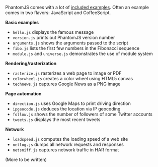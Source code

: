 PhantomJS comes with a lot of [included examples](https://github.com/ariya/phantomjs/tree/master/examples). Often an example comes in two flavors: JavaScript and CoffeeScript.

**Basic examples**

* `hello.js` displays the famous message
* `version.js` prints out PhantomJS version number
* `arguments.js` shows the arguments passed to the script
* `fibo.js` lists the first few numbers in the Fibonacci sequence
* `module.js` and `universe.js` demonstrates the use of module system

**Rendering/rasterization**

* `rasterize.js` rasterizes a web page to image or PDF
* `colorwheel.js` creates a color wheel using HTML5 canvas
* `technews.js` captures Google News as a PNG image

**Page automation**

* `direction.js` uses Google Maps to print driving direction
* `ipgeocode.js` deduces the location via IP geocoding
* `follow.js` shows the number of followers of some Twitter accounts
* `tweets.js` displays the most recent tweets

**Network**

* `loadspeed.js` computes the loading speed of a web site
* `netlog.js` dumps all network requests and responses
* `netsniff.js` captures network traffic in HAR format

(More to be written)
